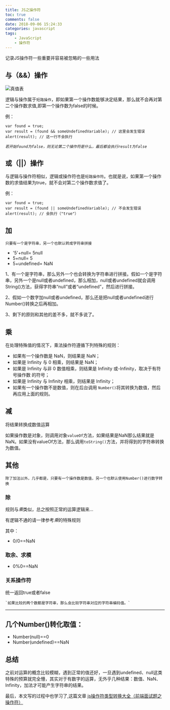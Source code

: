```yaml
---
title: JS之操作符
toc: true
comments: false
date: 2018-09-06 15:24:33
categories: javascript
tags: 
    - JavaScript 
    - 操作符
---
```

记录JS操作符一些重要并容易被忽略的一些用法
<!-- more -->
## 与（&&）操作

![真值表](http://pe5s1kztp.bkt.clouddn.com/images/%E9%80%BB%E8%BE%91%E4%B8%8E%E7%9A%84%E7%9C%9F%E5%80%BC%E8%A1%A8.jpg "逻辑与真值表")

逻辑与操作属于`短路操作`，即如果第一个操作数能够决定结果，那么就不会再对第二个操作数求值,即第一个操作数为false的时候。

例：
```
var found = true;
var result = (found && someUndefinedVariable); // 这里会发生错误
alert(result); // 这一行不会执行

```
*`若开始found为false，则无论第二个操作符是什么，最后都会执行result为false`*
## 或（||）操作
与逻辑与操作符相似，逻辑或操作符也是`短路操作符`。也就是说，如果第一个操作数的求值结果为true，就不会对第二个操作数求值了。

例：
```
var found = true;
var result = (found || someUndefinedVariable); // 不会发生错误
alert(result); // 会执行（"true"）
```

## 加

`只要有一个是字符串，另一个也默认转成字符串拼接`
- '5'+null= 5null
- 5+null= 5
- 5+undefined= NaN



1、有一个是字符串，那么另外一个也会转换为字符串进行拼接。假如一个是字符串，另外一个是null或者undefined，那么相加，null或者undefined就会调用String()方法，获得字符串“null”或者“undefined”，然后进行拼接。

2、假如一个数字加null或者undefined，那么还是把null或者undefined进行Number()转换之后再相加。

3、剩下的原则和其他的差不多，就不多说了。


## 乘
在处理特殊值的情况下，乘法操作符遵循下列特殊的规则：
- 如果有一个操作数是 NaN，则结果是 NaN；
- 如果是 Infinity 与 0 相乘，则结果是 NaN；
- 如果是 Infinity 与非 0 数值相乘，则结果是 Infinity 或-Infinity，取决于有符号操作数
的符号；
- 如果是 Infinity 与 Infinity 相乘，则结果是 Infinity；
- 如果有一个操作数不是数值，则在后台调用 `Number()`将其转换为数值，然后再应用上面的规则。

## 减
将结果转换成数值运算

如果操作数是对象，则调用对象`valueOf`方法，如果结果是NaN那么结果就是NaN。如果没有valueOf方法，那么调用`toString()`方法，并将得到的字符串转换为数值。

## 其他
`除了加法以外，几乎都是，只要有一个操作数是数值，另一个也默认使用Number()进行数字转换`
### 除
规则与*乘*类似，总之按照正常的运算逻辑来...

有逻辑不通的请一律参考*乘*的特殊规则

其中：
- 0/0==NaN

### 取余、求模
- 0%0==NaN

### 关系操作符
统一返回true或者false

    `如果比较的两个数都是字符串，那么会比较字符串对应的字符串编码值。`
-----
## 几个Number()转化取值：
- Number(null)==0
- Number(undefined)==NaN

## 总结
之前对运算的概念比较模糊，遇到正常的值还好，一旦遇到undefined、null这类特殊的预算就完全懵，其实对于有数字的运算，无外乎几种结果：数值、NaN、Infinity，加法才可能产生字符串的结果。

最后，本文写的过程中也学习了,这篇文章 [js操作符类型转换大全（前端面试题之操作符）](https://www.haorooms.com/post/js_czf_mst)
